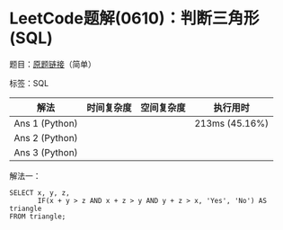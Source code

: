 # LeetCode题解(0610)：判断三角形(SQL)

题目：[原题链接](https://leetcode-cn.com/problems/triangle-judgement/)（简单）

标签：SQL

| 解法           | 时间复杂度 | 空间复杂度 | 执行用时       |
| -------------- | ---------- | ---------- | -------------- |
| Ans 1 (Python) |            |            | 213ms (45.16%) |
| Ans 2 (Python) |            |            |                |
| Ans 3 (Python) |            |            |                |

解法一：

```mysql
SELECT x, y, z,
       IF(x + y > z AND x + z > y AND y + z > x, 'Yes', 'No') AS triangle
FROM triangle;
```

